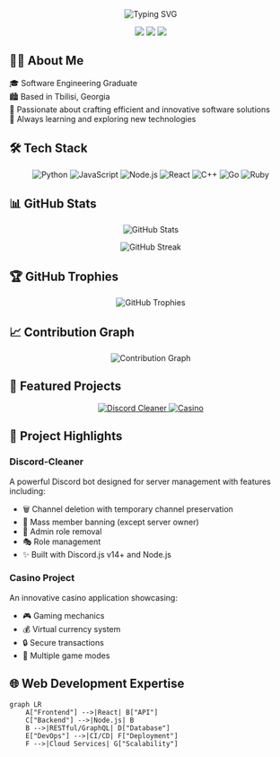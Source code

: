 <div align="center">
  <img src="https://readme-typing-svg.herokuapp.com?font=Fira+Code&size=27&duration=3000&pause=1000&color=00F7EE&center=true&vCenter=true&width=435&lines=Hello%2C+I'm+Zura+%F0%9F%91%8B;Software+Engineer;Python+%7C+JS+%7C+C%2B%2B+%7C+Go+%7C+Ruby;Web+Development+Expert" alt="Typing SVG" />
</div>

<p align="center">
  <a href="https://www.linkedin.com/in/sk1dk"><img src="https://img.shields.io/badge/-LinkedIn-0077B5?style=for-the-badge&logo=Linkedin&logoColor=white"/></a>
  <a href="mailto:your.email@example.com"><img src="https://img.shields.io/badge/-Email-D14836?style=for-the-badge&logo=Gmail&logoColor=white"/></a>
  <a href="https://twitter.com/sk1dk"><img src="https://img.shields.io/badge/-Twitter-1DA1F2?style=for-the-badge&logo=twitter&logoColor=white"/></a>
</p>

## 👨‍💻 About Me

🎓 Software Engineering Graduate<br>
🏙️ Based in Tbilisi, Georgia<br>
💼 Passionate about crafting efficient and innovative software solutions<br>
🌱 Always learning and exploring new technologies

## 🛠️ Tech Stack

<p align="center">
  <img src="https://img.shields.io/badge/Python-3776AB?style=for-the-badge&logo=python&logoColor=white" alt="Python"/>
  <img src="https://img.shields.io/badge/JavaScript-F7DF1E?style=for-the-badge&logo=javascript&logoColor=black" alt="JavaScript"/>
  <img src="https://img.shields.io/badge/Node.js-43853D?style=for-the-badge&logo=node.js&logoColor=white" alt="Node.js"/>
  <img src="https://img.shields.io/badge/React-20232A?style=for-the-badge&logo=react&logoColor=61DAFB" alt="React"/>
  <img src="https://img.shields.io/badge/C++-00599C?style=for-the-badge&logo=c%2B%2B&logoColor=white" alt="C++"/>
  <img src="https://img.shields.io/badge/Go-00ADD8?style=for-the-badge&logo=go&logoColor=white" alt="Go"/>
  <img src="https://img.shields.io/badge/Ruby-CC342D?style=for-the-badge&logo=ruby&logoColor=white" alt="Ruby"/>
</p>

## 📊 GitHub Stats

<p align="center">
  <img src="https://github-readme-stats.vercel.app/api?username=sk1dk&show_icons=true&theme=radical" alt="GitHub Stats" />
</p>

<p align="center">
  <img src="https://github-readme-streak-stats.herokuapp.com/?user=sk1dk&theme=radical" alt="GitHub Streak" />
</p>

## 🏆 GitHub Trophies

<p align="center">
  <img src="https://github-profile-trophy.vercel.app/?username=sk1dk&theme=darkhub&no-frame=true&row=1&column=7" alt="GitHub Trophies" />
</p>

## 📈 Contribution Graph

<p align="center">
  <img src="https://activity-graph.herokuapp.com/graph?username=sk1dk&theme=react-dark" alt="Contribution Graph" />
</p>

## 🌟 Featured Projects

<p align="center">
  <a href="https://github.com/sk1dk/Discord-Cleaner">
    <img src="https://github-readme-stats.vercel.app/api/pin/?username=sk1dk&repo=Discord-Cleaner&theme=radical" alt="Discord Cleaner" />
  </a>
  <a href="https://github.com/sk1dk/casino">
    <img src="https://github-readme-stats.vercel.app/api/pin/?username=sk1dk&repo=casino&theme=radical" alt="Casino" />
  </a>
</p>

## 🤖 Project Highlights

### Discord-Cleaner
A powerful Discord bot designed for server management with features including:
- 🗑️ Channel deletion with temporary channel preservation
- 🚫 Mass member banning (except server owner)
- 👑 Admin role removal
- 🎭 Role management
- ✨ Built with Discord.js v14+ and Node.js

### Casino Project
An innovative casino application showcasing:
- 🎮 Gaming mechanics
- 💰 Virtual currency system
- 🔒 Secure transactions
- 🎲 Multiple game modes

## 🌐 Web Development Expertise

```mermaid title="Web Development Flow" type="diagram"
graph LR
    A["Frontend"] -->|React| B["API"]
    C["Backend"] -->|Node.js| B
    B -->|RESTful/GraphQL| D["Database"]
    E["DevOps"] -->|CI/CD| F["Deployment"]
    F -->|Cloud Services| G["Scalability"]

